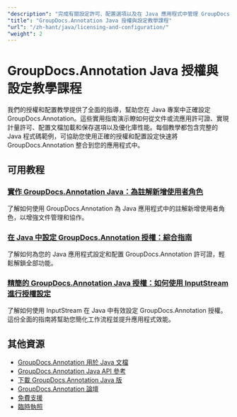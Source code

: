```yaml
---
"description": "完成有關設定許可、配置選項以及在 Java 應用程式中管理 GroupDocs.Annotation 的教學。"
"title": "GroupDocs.Annotation Java 授權與設定教學課程"
"url": "/zh-hant/java/licensing-and-configuration/"
"weight": 2
---
```


# GroupDocs.Annotation Java 授權與設定教學課程

我們的授權和配置教學提供了全面的指導，幫助您在 Java 專案中正確設定 GroupDocs.Annotation。這些實用指南演示瞭如何從文件或流應用許可證、實現計量許可、配置文檔加載和保存選項以及優化庫性能。每個教學都包含完整的 Java 程式碼範例，可協助您使用正確的授權和配置設定快速將 GroupDocs.Annotation 整合到您的應用程式中。

## 可用教程

### [實作 GroupDocs.Annotation Java：為註解新增使用者角色](./implement-groupdocs-annotation-java-user-roles/)
了解如何使用 GroupDocs.Annotation 為 Java 應用程式中的註解新增使用者角色，以增強文件管理和協作。

### [在 Java 中設定 GroupDocs.Annotation 授權：綜合指南](./groupdocs-annotation-license-java-setup/)
了解如何為您的 Java 應用程式設定和配置 GroupDocs.Annotation 許可證，輕鬆解鎖全部功能。

### [精簡的 GroupDocs.Annotation Java 授權：如何使用 InputStream 進行授權設定](./groupdocs-annotation-java-inputstream-license-setup/)
了解如何使用 InputStream 在 Java 中有效設定 GroupDocs.Annotation 授權。這份全面的指南將幫助您簡化工作流程並提升應用程式效能。

## 其他資源

- [GroupDocs.Annotation 用於 Java 文檔](https://docs.groupdocs.com/annotation/java/)
- [GroupDocs.Annotation Java API 參考](https://reference.groupdocs.com/annotation/java/)
- [下載 GroupDocs.Annotation Java 版](https://releases.groupdocs.com/annotation/java/)
- [GroupDocs.Annotation 論壇](https://forum.groupdocs.com/c/annotation)
- [免費支援](https://forum.groupdocs.com/)
- [臨時執照](https://purchase.groupdocs.com/temporary-license/)